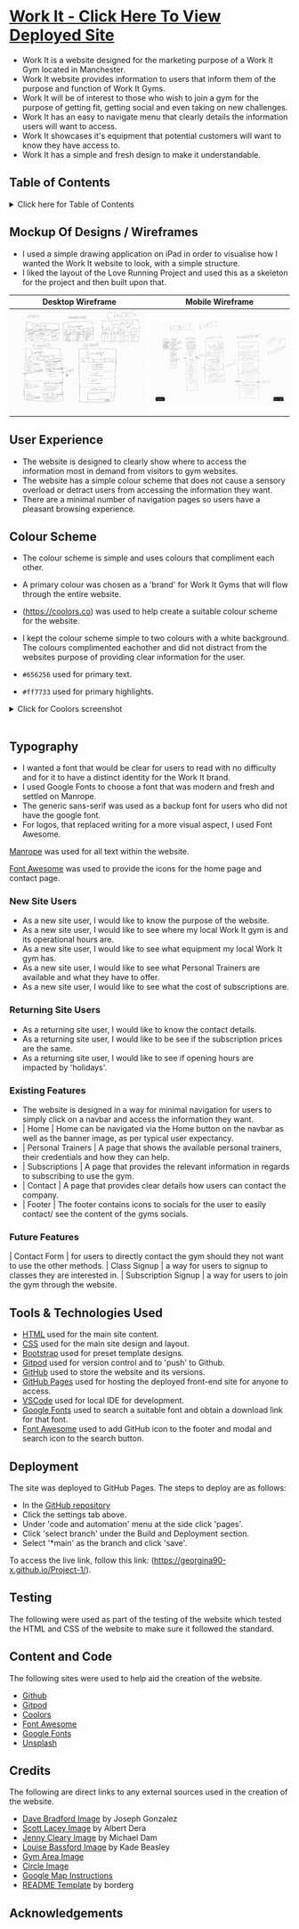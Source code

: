 # [Work It - Click Here To View Deployed Site]('https://georgina90-x.github.io/Project-1')

- Work It is a website designed for the marketing purpose of a Work It Gym located in Manchester.
- Work It website provides information to users that inform them of the purpose and function of Work It Gyms.
- Work It will be of interest to those who wish to join a gym for the purpose of getting fit, getting social and even taking on new challenges.
- Work It has an easy to navigate menu that clearly details the information users will want to access.
- Work It showcases it's equipment that potential customers will want to know they have access to. 
- Work It has a simple and fresh design to make it understandable.

## Table of Contents
<details>
<summary>Click here for Table of Contents</summary>

[Mockup Screenshots](#mockup-screenshots)

[UX](#ux)

- [Colour Scheme](#colour-scheme)
- [Typography](#typography)

[User Stories](#user-stories)

- [New site Users](#new-site-users)
- [Returning Site Users](#returning-site-users)

[Features](#features)

- [Existing Features](#existing-features)
- [Future Features](#future-features)

[Testing](#testing)

[Deployment](#deployment)

[Credits](#credits)

[Content and Code](#content-and-code)

- [Acknowledgments](#acknowledgements)

</details>


## Mockup Of Designs / Wireframes

- I used a simple drawing application on iPad in order to visualise how I wanted the Work It website to look, with a simple structure.
- I liked the layout of the Love Running Project and used this as a skeleton for the project and then built upon that.

| Desktop Wireframe | Mobile Wireframe|
| :---: | :---: |
| ![screenshot](assets/images/workit-wireframe.jpg) | ![screenshot](assets/images/workit-mobile-wireframe.jpg) |


## User Experience

- The website is designed to clearly show where to access the information most in demand from visitors to gym websites.
- The website has a simple colour scheme that does not cause a sensory overload or detract users from accessing the information they want.
- There are a minimal number of navigation pages so users have a pleasant browsing experience.

## Colour Scheme

- The colour scheme is simple and uses colours that compliment each other.
- A primary colour was chosen as a 'brand' for Work It Gyms that will flow through the entire website.
- (https://coolors.co) was used to help create a suitable colour scheme for the website.
- I kept the colour scheme simple to two colours with a white background. The colours complimented eachother and did not distract from the websites purpose of providing clear information for the user.

- `#656256` used for primary text.
- `#ff7733` used for primary highlights.


<details>
<summary>Click for Coolors screenshot</summary>

![screenshot](assets/images/coolors-colour-scheme.png)

</details><br>

## Typography

- I wanted a font that would be clear for users to read with no difficulty and for it to have a distinct identity for the Work It brand.
- I used Google Fonts to choose a font that was modern and fresh and settled on Manrope.
- The generic sans-serif was used as a backup font for users who did not have the google font.
- For logos, that replaced writing for a more visual aspect, I used Font Awesome. 

[Manrope](https://fonts.google.com/specimen/Manrope?preview.text=Work%20It%20Gyms) was used for all text within the website.

[Font Awesome](https://fontawesome.com) was used to provide the icons for the home page and contact page.

### New Site Users

- As a new site user, I would like to know the purpose of the website.
- As a new site user, I would like to see where my local Work It gym is and its operational hours are.
- As a new site user, I would like to see what equipment my local Work It gym has.
- As a new site user, I would like to see what Personal Trainers are available and what they have to offer.
- As a new site user, I would like to see what the cost of subscriptions are.

### Returning Site Users

- As a returning site user, I would like to know the contact details.
- As a returning site user, I would like to be see if the subscription prices are the same.
- As a returning site user, I would like to see if opening hours are impacted by 'holidays'.

### Existing Features

- The website is designed in a way for minimal navigation for users to simply click on a navbar and access the information they want.
- | Home | Home can be navigated via the Home button on the navbar as well as the banner image, as per typical user expectancy.
- | Personal Trainers | A page that shows the available personal trainers, their credentials and how they can help.
- | Subscriptions | A page that provides the relevant information in regards to subscribing to use the gym.
- | Contact | A page that provides clear details how users can contact the company.
- | Footer | The footer contains icons to socials for the user to easily contact/ see the content of the gyms socials. 

### Future Features
| Contact Form | for users to directly contact the gym should they not want to use the other methods.
| Class Signup | a way for users to signup to classes they are interested in.
| Subscription Signup | a way for users to join the gym through the website.

## Tools & Technologies Used

- [HTML](https://en.wikipedia.org/wiki/HTML) used for the main site content.
- [CSS](https://en.wikipedia.org/wiki/CSS) used for the main site design and layout.
- [Bootstrap](https://www.bootstrap.com) used for preset template designs.
- [Gitpod](https://gitpod.io) used for version control and to 'push' to Github.
- [GitHub](https://github.com) used to store the website and its versions.
- [GitHub Pages](https://pages.github.com) used for hosting the deployed front-end site for anyone to access.
- [VSCode](https://code.visualstudio.com/) used for local IDE for development.
- [Google Fonts](https://fonts.google.com/) used to search a suitable font and obtain a download link for that font.
- [Font Awesome](https://fontawesome.com/) used to add GitHub icon to the footer and modal and search icon to the search button.

## Deployment

The site was deployed to GitHub Pages. The steps to deploy are as follows:

- In the [GitHub repository](https://github.com/Georgina90-x/Project-1.git)
- Click the settings tab above.
- Under 'code and automation' menu at the side click 'pages'.
- Click 'select branch' under the Build and Deployment section.
- Select '*main' as the branch and click 'save'.


To access the live link, follow this link: (https://georgina90-x.github.io/Project-1/).

## Testing

The following were used as part of the testing of the website which tested the HTML and CSS of the website to make sure it followed the standard.

## Content and Code

The following sites were used to help aid the creation of the website.

- [Github](https://www.github.com)
- [Gitpod](https://www.gitpod.io)
- [Coolors](https://www.coolors.co)
- [Font Awesome](https://www.fontawesome.com)
- [Google Fonts](https://www.fonts.google.com)
- [Unsplash](https://www.unsplash.com)

## Credits

The following are direct links to any external sources used in the creation of the website.

- [Dave Bradford Image](https://unsplash.com/photos/man-wearing-white-v-neck-shirt-iFgRcqHznqg) by Joseph Gonzalez
- [Scott Lacey Image](https://unsplash.com/photos/mans-grey-and-black-shirt-ILip77SbmOE) by Albert Dera
- [Jenny Cleary Image](https://unsplash.com/photos/closeup-photography-of-woman-smiling-mEZ3PoFGs_k) by Michael Dam
- [Louise Bassford Image](https://unsplash.com/photos/woman-in-blue-shirt-and-black-leather-boots-wV24lC56dVI) by Kade Beasley
- [Gym Area Image](https://prod-everyoneactive-wp.s3.eu-west-2.amazonaws.com/wp-content/uploads/2017/09/27164607/Free-Weights-Area.jpg) 
- [Circle Image](https://cdn.emilyskyefit.com/esf/content/17000/16772/images/landscapewidemobile1x-emilybutt-16-9.jpg) 
- [Google Map Instructions](https://blog.hubspot.com/website/how-to-embed-google-map-in-html#:~:text=In%20the%20CSS%2C%20the%20padding,percentage%20value%20of%20padding%2Dbottom) 
- [README Template](https://github.com/boderg/your-weather/blob/main/README.md) by borderg



## Acknowledgements

